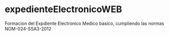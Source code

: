 # expedienteElectronicoWEB
Formacion del Expdiente Electronico Medico basico, cumpliendo las normas NOM-024-SSA3-2012
